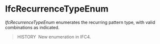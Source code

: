 # IfcRecurrenceTypeEnum

_IfcRecurrenceTypeEnum_ enumerates the recurring pattern type, with valid combinations as indicated.

> HISTORY&nbsp; New enumeration in IFC4.
